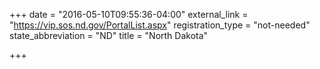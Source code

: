 +++
date = "2016-05-10T09:55:36-04:00"
external_link = "https://vip.sos.nd.gov/PortalList.aspx"
registration_type = "not-needed"
state_abbreviation = "ND"
title = "North Dakota"

+++

